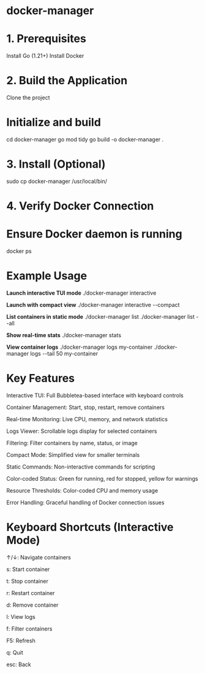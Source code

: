 # docker-manager
# 1. Prerequisites

Install Go (1.21+)
Install Docker

# 2. Build the Application
Clone the project 

# Initialize and build
cd docker-manager
go mod tidy
go build -o docker-manager .

# 3. Install (Optional)

sudo cp docker-manager /usr/local/bin/

# 4. Verify Docker Connection

# Ensure Docker daemon is running
docker ps
# Example Usage

**Launch interactive TUI mode**
./docker-manager interactive

**Launch with compact view**
./docker-manager interactive --compact

**List containers in static mode**
./docker-manager list
./docker-manager list --all

**Show real-time stats**
./docker-manager stats

**View container logs**
./docker-manager logs my-container
./docker-manager logs --tail 50 my-container

# Key Features

Interactive TUI: Full Bubbletea-based interface with keyboard controls

Container Management: Start, stop, restart, remove containers

Real-time Monitoring: Live CPU, memory, and network statistics

Logs Viewer: Scrollable logs display for selected containers

Filtering: Filter containers by name, status, or image

Compact Mode: Simplified view for smaller terminals

Static Commands: Non-interactive commands for scripting

Color-coded Status: Green for running, red for stopped, yellow for warnings

Resource Thresholds: Color-coded CPU and memory usage

Error Handling: Graceful handling of Docker connection issues

# Keyboard Shortcuts (Interactive Mode)
↑/↓: Navigate containers

s: Start container

t: Stop container

r: Restart container

d: Remove container

l: View logs

f: Filter containers

F5: Refresh

q: Quit

esc: Back
